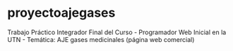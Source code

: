# proyectoajegases
Trabajo Práctico Integrador Final del Curso - Programador Web Inicial en la UTN - Temática: AJE gases medicinales (página web comercial) 
